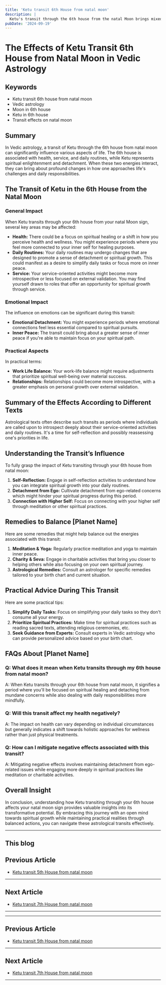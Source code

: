 ```yaml
---
title: 'Ketu transit 6th House from natal moon'
description: |
  Ketu's transit through the 6th house from the natal Moon brings mixed results, including financial gains and victory over enemies. However, there may be misunderstandings, stomach pain, and a stronger inclination towards spiritual pursuits.
pubDate: '2024-09-19'
---
```


# The Effects of Ketu Transit 6th House from Natal Moon in Vedic Astrology

## Keywords
- Ketu transit 6th house from natal moon
- Vedic astrology
- Moon in 6th house
- Ketu in 6th house
- Transit effects on natal moon

## Summary
In Vedic astrology, a transit of Ketu through the 6th house from natal moon can significantly influence various aspects of life. The 6th house is associated with health, service, and daily routines, while Ketu represents spiritual enlightenment and detachment. When these two energies interact, they can bring about profound changes in how one approaches life's challenges and daily responsibilities.

## The Transit of Ketu in the 6th House from the Natal Moon

### General Impact
When Ketu transits through your 6th house from your natal Moon sign, several key areas may be affected:
- **Health:** There could be a focus on spiritual healing or a shift in how you perceive health and wellness. You might experience periods where you feel more connected to your inner self for healing purposes.
- **Daily Routines:** Your daily routines may undergo changes that are designed to promote a sense of detachment or spiritual growth. This could manifest as a desire to simplify daily tasks or focus more on inner peace.
- **Service:** Your service-oriented activities might become more introspective or less focused on external validation. You may find yourself drawn to roles that offer an opportunity for spiritual growth through service.

### Emotional Impact
The influence on emotions can be significant during this transit:
- **Emotional Detachment:** You might experience periods where emotional connections feel less essential compared to spiritual pursuits.
- **Inner Peace:** The transit could bring about a greater sense of inner peace if you're able to maintain focus on your spiritual path.

### Practical Aspects
In practical terms:
- **Work Life Balance:** Your work-life balance might require adjustments that prioritize spiritual well-being over material success.
- **Relationships:** Relationships could become more introspective, with a greater emphasis on personal growth over external validation.

## Summary of the Effects According to Different Texts
Astrological texts often describe such transits as periods where individuals are called upon to introspect deeply about their service-oriented activities and daily routines. It's a time for self-reflection and possibly reassessing one's priorities in life.

## Understanding the Transit’s Influence
To fully grasp the impact of Ketu transiting through your 6th house from natal moon:
1. **Self-Reflection:** Engage in self-reflection activities to understand how you can integrate spiritual growth into your daily routines.
2. **Detachment from Ego:** Cultivate detachment from ego-related concerns which might hinder your spiritual progress during this period.
3. **Connection with Higher Self:** Focus on connecting with your higher self through meditation or other spiritual practices.

## Remedies to Balance [Planet Name]
Here are some remedies that might help balance out the energies associated with this transit:
1. **Meditation & Yoga:** Regularly practice meditation and yoga to maintain inner peace.
2. **Charity & Seva:** Engage in charitable activities that bring you closer to helping others while also focusing on your own spiritual journey.
3. **Astrological Remedies:** Consult an astrologer for specific remedies tailored to your birth chart and current situation.

## Practical Advice During This Transit
Here are some practical tips:

1. **Simplify Daily Tasks:** Focus on simplifying your daily tasks so they don't consume all your energy.
2. **Prioritize Spiritual Practices:** Make time for spiritual practices such as reading sacred texts, attending religious ceremonies, etc.
3. **Seek Guidance from Experts:** Consult experts in Vedic astrology who can provide personalized advice based on your birth chart.

## FAQs About [Planet Name]
### Q: What does it mean when Ketu transits through my 6th house from natal moon?
A: When Ketu transits through your 6th house from natal moon, it signifies a period where you'll be focused on spiritual healing and detaching from mundane concerns while also dealing with daily responsibilities more mindfully.

### Q: Will this transit affect my health negatively?
A: The impact on health can vary depending on individual circumstances but generally indicates a shift towards holistic approaches for wellness rather than just physical treatments.

### Q: How can I mitigate negative effects associated with this transit?
A: Mitigating negative effects involves maintaining detachment from ego-related issues while engaging more deeply in spiritual practices like meditation or charitable activities.

## Overall Insight
In conclusion, understanding how Ketu transiting through your 6th house affects your natal moon sign provides valuable insights into its transformative potential. By embracing this journey with an open mind towards spiritual growth while maintaining practical realities through balanced actions, you can navigate these astrological transits effectively.

---

This blog
---

## Previous Article
- [Ketu transit 5th House from natal moon](200905_Ketu_transit_5th_House_from_natal_moon.md)

---

## Next Article
- [Ketu transit 7th House from natal moon](200907_Ketu_transit_7th_House_from_natal_moon.md)

---
---

## Previous Article
- [Ketu transit 5th House from natal moon](200905_Ketu_transit_5th_House_from_natal_moon.md)

---

## Next Article
- [Ketu transit 7th House from natal moon](200907_Ketu_transit_7th_House_from_natal_moon.md)

---
